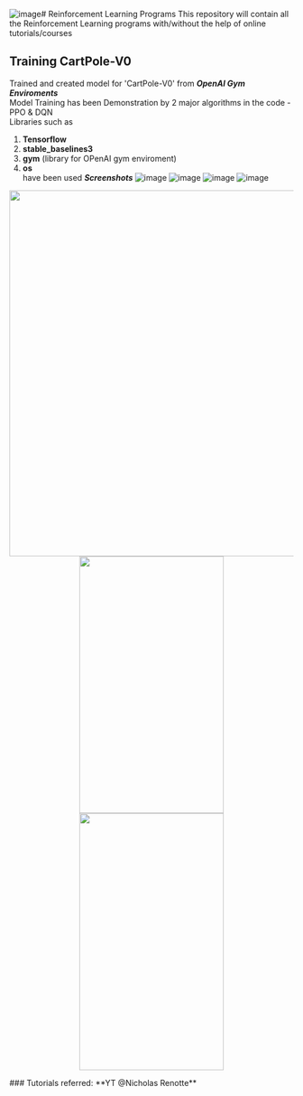![image](https://github.com/kev0-4/Reinforcement-Learning-Programs/assets/110706642/8dcc53b8-2f62-4cf1-a699-e158bcfce391)# Reinforcement Learning Programs 
This repository will contain all the Reinforcement Learning programs
with/without the help of online tutorials/courses

## Training CartPole-V0
Trained and created model for 'CartPole-V0' from ***OpenAI Gym Enviroments*** <br>
Model Training has been Demonstration by 2 major algorithms in the code - PPO & DQN <br>
Libraries such as<br>
1. **Tensorflow**<br>
2. **stable_baselines3**<br>
3. **gym** (library for OPenAI gym enviroment)<br>
4. **os**<br>
have been used
***Screenshots***
![image](https://github.com/kev0-4/Reinforcement-Learning-Programs/assets/110706642/0cdc9099-c9bf-4a3c-ac91-e77a667d915a)
![image](https://github.com/kev0-4/Reinforcement-Learning-Programs/assets/110706642/fa955aa3-e61d-4870-98b6-54266257a730)
![image](https://github.com/kev0-4/Reinforcement-Learning-Programs/assets/110706642/0847e232-ac2d-475b-b518-0da8a9131322)
![image](https://github.com/kev0-4/Reinforcement-Learning-Programs/assets/110706642/0795b1a4-edd2-4554-8260-5474c8e6684f)
<p align="center"> 
  <img src="https://github.com/kev0-4/Reinforcement-Learning-Programs/assets/110706642/fa955aa3-e61d-4870-98b6-54266257a730" width="1152" height="648">
  <img src="screen2.png" width="256" height="455">
  <img src="screen3.png" width="256" height="455">
</p>
### Tutorials referred:
**YT @Nicholas Renotte**

